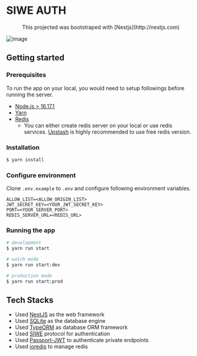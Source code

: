 # SIWE AUTH

<p align="center">
  This projected was bootstraped with [Nestjs](http://nestjs.com)
</p>

![image](https://user-images.githubusercontent.com/49583931/235481235-dff67f58-0119-443b-af88-873ebd4cc1c5.png)

## Getting started

### Prerequisites

To run the app on your local, you would need to setup followings before running the server.

- [Node.js > 16.17.1](https://nodejs.org/en)
- [Yarn](https://yarnpkg.com/getting-started)
- [Redis](https://redis.io/docs/getting-started/)
  - You can either create redis server on your local or use redis services. [Upstash](https://upstash.com/) is highly recommended to use free redis version.

### Installation

```bash
$ yarn install
```

### Configure environment

Clone `.env.example` to `.env` and configure following environment variables.

```
ALLOW_LIST=<ALLOW_ORIGIN_LIST>
JWT_SECRET_KEY=<YOUR_JWT_SECRET_KEY>
PORT=<YOUR_SERVER_PORT>
REDIS_SERVER_URL=<REDIS_URL>
```

### Running the app

```bash
# development
$ yarn run start

# watch mode
$ yarn run start:dev

# production mode
$ yarn run start:prod
```

## Tech Stacks

- Used [NestJS](https://docs.nestjs.com/) as the web framework
- Used [SQLite](https://www.npmjs.com/package/sqlite3) as the database engine
- Used [TypeORM](https://typeorm.io/) as database ORM framework
- Used [SIWE](https://docs.login.xyz/sign-in-with-ethereum/quickstart-guide) protocol for authentication
- Used [Passport-JWT](https://docs.nestjs.com/recipes/passport#implementing-passport-jwt) to authenticate private endpoints
- Used [ioredis](https://www.npmjs.com/package/ioredis) to manage redis
